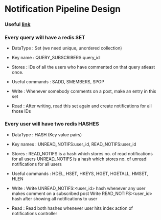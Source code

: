 # Notification Pipeline Design

### Useful [link](http://redis.io/topics/data-types)


### Every query will have a redis SET

  * DataType : Set (we need unique, unordered collection)

  * Key name : QUERY\_SUBSCRIBERS:query\_id

  * Stores : IDs of all the users who have commented on that query atleast once.

  * Useful commands : SADD, SMEMBERS, SPOP

  * Write : Whenever somebody comments on a post, make an entry in this set

  * Read : After writing, read this set again and create notifications for all those IDs

### Every user will have two redis HASHES

  * DataType : HASH (Key value pairs)

  * Key names : UNREAD\_NOTIFS:user_id, READ\_NOTIFS:user_id

  * Stores : READ\_NOTIFS is a hash which stores no. of read notifications for all users
             UNREAD\_NOTIFS is a hash which stores no. of unread notifications for all users

  * Useful commands : HDEL, HSET, HKEYS, HGET, HGETALL, HMSET, HLEN

  * Write : Write UNREAD\_NOTIFS:<user_id> hash whenever any user makes comment on a subscribed post
            Write READ\_NOTIFS:<user_id> hash after showing all notifications to user

  * Read : Read both hashes whenever user hits index action of notifications controller

